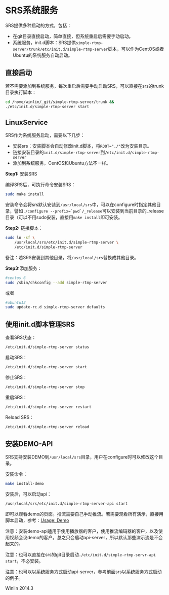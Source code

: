# SRS系统服务

SRS提供多种启动的方式，包括：
* 在git目录直接启动，简单直接，但系统重启后需要手动启动。
* 系统服务，init.d脚本：SRS提供`simple-rtmp-server/trunk/etc/init.d/simple-rtmp-server`脚本，可以作为CentOS或者Ubuntu的系统服务自动启动。

## 直接启动

若不需要添加到系统服务，每次重启后需要手动启动SRS，可以直接在srs的trunk目录执行脚本：

```bash
cd /home/winlin/_git/simple-rtmp-server/trunk &&
./etc/init.d/simple-rtmp-server start
```

## LinuxService

SRS作为系统服务启动，需要以下几步：
* 安装srs：安装脚本会自动修改init.d脚本，将`ROOT="./"`改为安装目录。
* 链接安装目录的`init.d/simple-rtmp-server`到`/etc/init.d/simple-rtmp-server`
* 添加到系统服务，CentOS和Ubuntu方法不一样。

<strong>Step1:</strong> 安装SRS

编译SRS后，可执行命令安装SRS：

```bash
sudo make install
```

安装命令会将srs默认安装到`/usr/local/srs`中，可以在configure时指定其他目录，譬如```./configure --prefix=`pwd`/_release```可以安装到当前目录的_release目录（可以不用sudo安装，直接用`make install`即可安装。

<strong>Step2:</strong> 链接脚本：

```bash
sudo ln -sf \
    /usr/local/srs/etc/init.d/simple-rtmp-server \
    /etc/init.d/simple-rtmp-server
```

备注：若SRS安装到其他目录，将`/usr/local/srs`替换成其他目录。

<strong>Step3:</strong>添加服务：

```bash
#centos 6
sudo /sbin/chkconfig --add simple-rtmp-server
```

或者

```bash
#ubuntu12
sudo update-rc.d simple-rtmp-server defaults
```

## 使用init.d脚本管理SRS

查看SRS状态：

```bash
/etc/init.d/simple-rtmp-server status
```

启动SRS：

```bash
/etc/init.d/simple-rtmp-server start
```

停止SRS：

```bash
/etc/init.d/simple-rtmp-server stop
```

重启SRS：

```bash
/etc/init.d/simple-rtmp-server restart
```

Reload SRS：

```bash
/etc/init.d/simple-rtmp-server reload
```

## 安装DEMO-API

SRS支持安装DEMO到`/usr/local/srs`目录，用户在configure时可以修改这个目录。

安装命令：

```bash
make install-demo
```

安装后，可以启动api：

```bash
/usr/local/srs/etc/init.d/simple-rtmp-server-api start
```

即可以观看demo的页面。推流需要自己手动推流。若需要观看所有演示，直接用脚本启动，参考：[Usage: Demo](https://github.com/winlinvip/simple-rtmp-server/wiki/SampleDemo)

注意：安装demo-api适用于使用播放器的客户，使用推流编码器的客户，以及使用视频会议demo的客户。总之只会启动api-server，所以默认那些演示流是不会起来的。

注意：也可以直接在srs的git目录启动`./etc/init.d/simple-rtmp-servr-api start`，不必安装。

注意：也可以以系统服务方式启动api-server，参考前面srs以系统服务方式启动的例子。

Winlin 2014.3